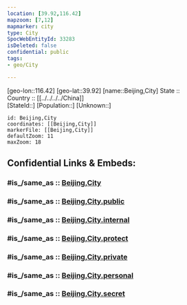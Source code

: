 ```yaml
---
location: [39.92,116.42] 
mapzoom: [7,12] 
mapmarker: city 
type: City
SpocWebEntityId: 33283
isDeleted: false
confidential: public
tags:
- geo/City

---
```


[geo-lon::116.42] 
[geo-lat::39.92] 
[name::Beijing,City] 
State ::  
Country :: [[../../../../China]]  
[StateId::] 
[Population::] 
[Unknown::] 


```leaflet
id: Beijing,City
coordinates: [[Beijing,City]] 
markerFile: [[Beijing,City]] 
defaultZoom: 11 
maxZoom: 18
```


## Confidential Links & Embeds: 

### #is_/same_as :: [Beijing,City](/_Standards/Earth/Continent/Asia/Asia~East/China/provinces~China/Beijing/City/Beijing,City.md) 

### #is_/same_as :: [Beijing,City.public](/_public/Earth/Continent/Asia/Asia~East/China/provinces~China/Beijing/City/Beijing,City.public.md) 

### #is_/same_as :: [Beijing,City.internal](/_internal/Earth/Continent/Asia/Asia~East/China/provinces~China/Beijing/City/Beijing,City.internal.md) 

### #is_/same_as :: [Beijing,City.protect](/_protect/Earth/Continent/Asia/Asia~East/China/provinces~China/Beijing/City/Beijing,City.protect.md) 

### #is_/same_as :: [Beijing,City.private](/_private/Earth/Continent/Asia/Asia~East/China/provinces~China/Beijing/City/Beijing,City.private.md) 

### #is_/same_as :: [Beijing,City.personal](/_personal/Earth/Continent/Asia/Asia~East/China/provinces~China/Beijing/City/Beijing,City.personal.md) 

### #is_/same_as :: [Beijing,City.secret](/_secret/Earth/Continent/Asia/Asia~East/China/provinces~China/Beijing/City/Beijing,City.secret.md)

